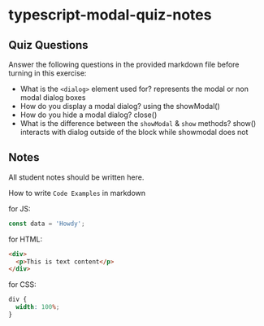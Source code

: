# typescript-modal-quiz-notes

## Quiz Questions

Answer the following questions in the provided markdown file before turning in this exercise:

- What is the `<dialog>` element used for?
  represents the modal or non modal dialog boxes
- How do you display a modal dialog?
  using the showModal()
- How do you hide a modal dialog?
  close()
- What is the difference between the `showModal` & `show` methods?
  show() interacts with dialog outside of the block while showmodal does not

## Notes

All student notes should be written here.

How to write `Code Examples` in markdown

for JS:

```javascript
const data = 'Howdy';
```

for HTML:

```html
<div>
  <p>This is text content</p>
</div>
```

for CSS:

```css
div {
  width: 100%;
}
```
